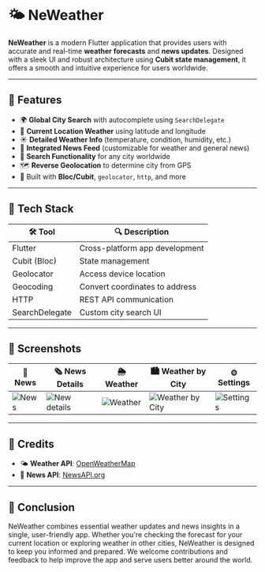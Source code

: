 # 🌤️ NeWeather

**NeWeather** is a modern Flutter application that provides users with accurate and real-time **weather forecasts** and **news updates**. Designed with a sleek UI and robust architecture using **Cubit state management**, it offers a smooth and intuitive experience for users worldwide.

---

## 📱 Features

- 🌍 **Global City Search** with autocomplete using `SearchDelegate`
- 📍 **Current Location Weather** using latitude and longitude
- ☀️ **Detailed Weather Info** (temperature, condition, humidity, etc.)
- 📰 **Integrated News Feed** (customizable for weather and general news)
- 🔎 **Search Functionality** for any city worldwide
- 🗺️ **Reverse Geolocation** to determine city from GPS
- 🧱 Built with **Bloc/Cubit**, `geolocator`, `http`, and more

---

## 🧰 Tech Stack

| 🛠️ Tool           | 🔍 Description                      |
|------------------|------------------------------------|
| Flutter          | Cross-platform app development     |
| Cubit (Bloc)     | State management                   |
| Geolocator       | Access device location             |
| Geocoding        | Convert coordinates to address     |
| HTTP             | REST API communication             |
| SearchDelegate   | Custom city search UI              |

---

## 📸 Screenshots

| 📰 News | 🗞️ News Details | 🌦️ Weather | 🏙️ Weather by City | ⚙️ Settings |
|--------|----------------|------------|--------------------|-------------|
| ![News](https://i.postimg.cc/c43hmzgq/Screenshot-1748356929.png) | ![New details](https://i.postimg.cc/mg2cDzGd/Screenshot-1748356935.png) | ![Weather](https://i.postimg.cc/D0T0KmgP/Screenshot-1748357051.png) | ![Weather by City](https://i.postimg.cc/D0T0KmgP/Screenshot-1748357051.png) | ![Settings](https://i.postimg.cc/Zn5k3SKh/Screenshot-1748357098.png) |

---

## 🙌 Credits

- 🌤️ **Weather API**: [OpenWeatherMap](https://openweathermap.org)
- 📰 **News API**: [NewsAPI.org](https://newsapi.org)

---

## 📌 Conclusion

NeWeather combines essential weather updates and news insights in a single, user-friendly app. Whether you're checking the forecast for your current location or exploring weather in other cities, NeWeather is designed to keep you informed and prepared. We welcome contributions and feedback to help improve the app and serve users better around the world.
